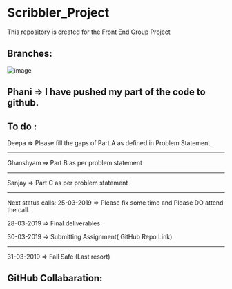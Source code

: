 # Scribbler_Project
This repository is created for the Front End Group Project 

Branches:
------

![image](https://user-images.githubusercontent.com/47784012/54914582-4ad9a680-4f1b-11e9-93f0-93dcf3e445da.png)

Phani => I have pushed my part of the code to github.
-------------


To do :
----------------

Deepa => Please fill the gaps of Part A as defined in Problem Statement.

-----------

Ghanshyam => Part B as per problem statement

-------------

Sanjay => Part C as per problem statement

------------



Next status calls:
25-03-2019 => Please fix some time and Please DO attend the call.

28-03-2019 => Final deliverables

30-03-2019 => Submitting Assignment( GitHub Repo Link)

---------------



31-03-2019 => Fail Safe (Last resort)

GitHub Collabaration:
---------------

